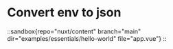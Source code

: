 # Convert env to json


::sandbox{repo="nuxt/content" branch="main" dir="examples/essentials/hello-world" file="app.vue"}
::